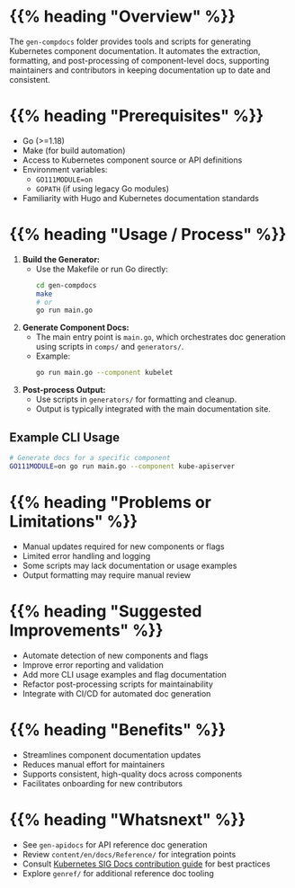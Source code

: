 # {{% heading "Overview" %}}

The `gen-compdocs` folder provides tools and scripts for generating Kubernetes component documentation. It automates the extraction, formatting, and post-processing of component-level docs, supporting maintainers and contributors in keeping documentation up to date and consistent.

# {{% heading "Prerequisites" %}}

- Go (>=1.18)
- Make (for build automation)
- Access to Kubernetes component source or API definitions
- Environment variables:
  - `GO111MODULE=on`
  - `GOPATH` (if using legacy Go modules)
- Familiarity with Hugo and Kubernetes documentation standards

# {{% heading "Usage / Process" %}}

1. **Build the Generator:**
   - Use the Makefile or run Go directly:
     ```bash
     cd gen-compdocs
     make
     # or
     go run main.go
     ```
2. **Generate Component Docs:**
   - The main entry point is `main.go`, which orchestrates doc generation using scripts in `comps/` and `generators/`.
   - Example:
     ```bash
     go run main.go --component kubelet
     ```
3. **Post-process Output:**
   - Use scripts in `generators/` for formatting and cleanup.
   - Output is typically integrated with the main documentation site.

## Example CLI Usage
```bash
# Generate docs for a specific component
GO111MODULE=on go run main.go --component kube-apiserver
```

# {{% heading "Problems or Limitations" %}}

- Manual updates required for new components or flags
- Limited error handling and logging
- Some scripts may lack documentation or usage examples
- Output formatting may require manual review

# {{% heading "Suggested Improvements" %}}

- Automate detection of new components and flags
- Improve error reporting and validation
- Add more CLI usage examples and flag documentation
- Refactor post-processing scripts for maintainability
- Integrate with CI/CD for automated doc generation

# {{% heading "Benefits" %}}

- Streamlines component documentation updates
- Reduces manual effort for maintainers
- Supports consistent, high-quality docs across components
- Facilitates onboarding for new contributors

# {{% heading "Whatsnext" %}}

- See `gen-apidocs` for API reference doc generation
- Review `content/en/docs/Reference/` for integration points
- Consult [Kubernetes SIG Docs contribution guide](https://github.com/kubernetes/community/tree/master/sig-docs) for best practices
- Explore `genref/` for additional reference doc tooling
